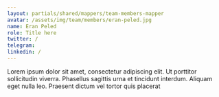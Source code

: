 ```yaml
---
layout: partials/shared/mappers/team-members-mapper
avatar: /assets/img/team/members/eran-peled.jpg
name: Eran Peled
role: Title here
twitter: /
telegram:
linkedin: /
---
```


Lorem ipsum dolor sit amet, consectetur adipiscing elit. Ut porttitor sollicitudin viverra. Phasellus sagittis urna et tincidunt interdum. Aliquam eget nulla leo. Praesent dictum vel tortor quis placerat
